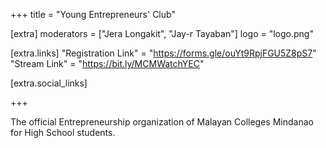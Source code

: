 +++
title = "Young Entrepreneurs' Club"

[extra]
moderators = ["Jera Longakit", "Jay-r Tayaban"]
logo = "logo.png"

[extra.links]
"Registration Link" = "https://forms.gle/ouYt9RpjFGU5Z8pS7"
"Stream Link" = "https://bit.ly/MCMWatchYEC"

[extra.social_links]


+++

The official Entrepreneurship organization of Malayan Colleges Mindanao for High School students.